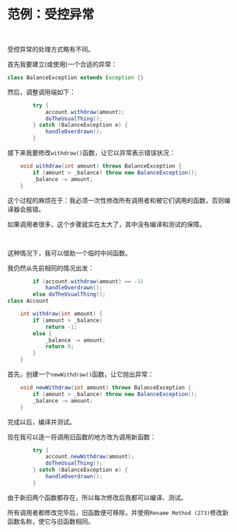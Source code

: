 # 范例：受控异常

<br>

受控异常的处理方式略有不同。

首先我要建立(或使用)一个合适的异常：

```java
class BalanceException extends Exception {}
```

然后，调整调用端如下：

```java
        try {
            account.withdraw(amount);
            doTheUsualThing();
        } catch (BalanceException e) {
            handleOverdrawn();
        }
```

接下来我要修改`withdraw()`函数，让它以异常表示错误状况：

```java
    void withdraw(int amount) throws BalanceException {
        if (amount > _balance) throw new BalanceException();
        _balance -= amount;
    }
```

这个过程的麻烦在于：我必须一次性修改所有调用者和被它们调用的函数，否则编译器会报错。

如果调用者很多，这个步骤就实在太大了，其中没有编译和测试的保障。

<br>

这种情况下，我可以借助一个临时中间函数。

我仍然从先前相同的情况出发：

```java
        if (account.withdraw(amount) == -1)
            handleOverdrawn();
        else doTheUsualThing();
class Account

    int withdraw(int amount) {
        if (amount > _balance)
            return -1;
        else {
            _balance -= amount;
            return 0;
        }
    }
```

首先，创建一个`newWithdraw()`函数，让它抛出异常：

```java
    void newWithdraw(int amount) throws BalanceException {
        if (amount > _balance) throw new BalanceException();
        _balance -= amount;
    }
```

完成以后，编译并测试。

现在我可以逐一将调用旧函数的地方改为调用新函数：

```java
        try {
            account.newWithdraw(amount);
            doTheUsualThing();
        } catch (BalanceException e) {
            handleOverdrawn();
        }
```

由于新旧两个函数都存在，所以每次修改后我都可以编译、测试。

所有调用者都修改完毕后，旧函数便可移除，并使用`Rename Method (273)`修改新函数名称，使它与旧函数相同。

<br>

